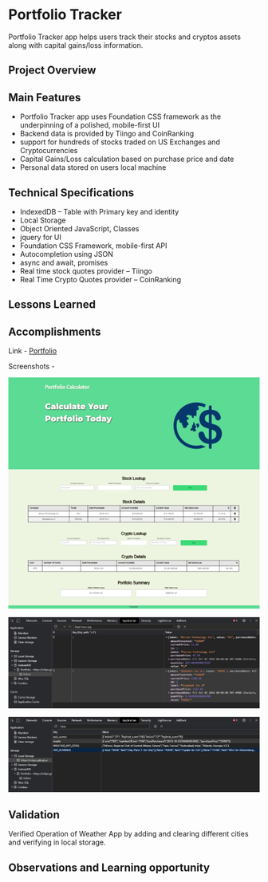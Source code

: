 # Portfolio Tracker

Portfolio Tracker app helps users track their stocks and cryptos assets along with capital gains/loss information.

## Project Overview



## Main Features

-   Portfolio Tracker app uses Foundation CSS framework as the underpinning of a polished, mobile-first UI
-   Backend data is provided by Tiingo and CoinRanking
-   support for hundreds of stocks traded on US Exchanges and Cryptocurrencies
-   Capital Gains/Loss calculation based on purchase price and date
-    Personal data stored on users local machine

## Technical Specifications

-   IndexedDB – Table with Primary key and identity
-   Local Storage
-   Object Oriented JavaScript, Classes
-   jquery for UI
-   Foundation CSS Framework, mobile-first API
-   Autocompletion using JSON
-   async and await, promises
-   Real time stock quotes provider – Tiingo
-   Real Time Crypto Quotes provider – CoinRanking

## Lessons Learned

## Accomplishments




 

Link - [Portfolio](https://srikpv.github.io/GTBootCamp_Project1/index.html)

Screenshots - 

![Application](images/Screenshot.png)

![IndexedDB](images/IndexedDB.jpg)

![Local Storage](images/LocalStorage.jpg)


## Validation

Verified Operation of Weather App by adding and clearing different cities and verifying in local storage.

## Observations and Learning opportunity

